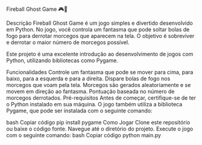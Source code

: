 Fireball Ghost Game 🎮👻

Descrição
Fireball Ghost Game é um jogo simples e divertido desenvolvido em Python. No jogo, você controla um fantasma que pode soltar bolas de fogo para derrotar morcegos que aparecem na tela. O objetivo é sobreviver e derrotar o maior número de morcegos possível.

Este projeto é uma excelente introdução ao desenvolvimento de jogos com Python, utilizando bibliotecas como Pygame.

Funcionalidades
Controle um fantasma que pode se mover para cima, para baixo, para a esquerda e para a direita.
Dispare bolas de fogo nos morcegos que voam pela tela.
Morcegos são gerados aleatoriamente e se movem em direção ao fantasma.
Pontuação baseada no número de morcegos derrotados.
Pré-requisitos
Antes de começar, certifique-se de ter o Python instalado em sua máquina. O jogo também utiliza a biblioteca Pygame, que pode ser instalada com o seguinte comando:

bash
Copiar código
pip install pygame
Como Jogar
Clone este repositório ou baixe o código fonte.
Navegue até o diretório do projeto.
Execute o jogo com o seguinte comando:
bash
Copiar código
python main.py
